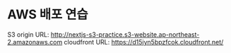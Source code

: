 # AWS 배포 연습

S3 origin URL: http://nextjs-s3-practice.s3-website.ap-northeast-2.amazonaws.com
cloudfront URL: https://d15iyn5bpzfcok.cloudfront.net/

